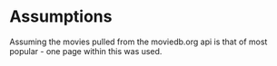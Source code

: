 # Assumptions

Assuming the movies pulled from the moviedb.org api is that of most popular - one page within this was used.
